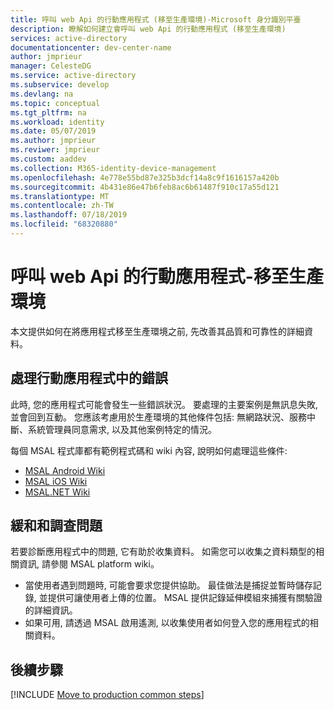 ```yaml
---
title: 呼叫 web Api 的行動應用程式 (移至生產環境)-Microsoft 身分識別平臺
description: 瞭解如何建立會呼叫 web Api 的行動應用程式 (移至生產環境)
services: active-directory
documentationcenter: dev-center-name
author: jmprieur
manager: CelesteDG
ms.service: active-directory
ms.subservice: develop
ms.devlang: na
ms.topic: conceptual
ms.tgt_pltfrm: na
ms.workload: identity
ms.date: 05/07/2019
ms.author: jmprieur
ms.reviwer: jmprieur
ms.custom: aaddev
ms.collection: M365-identity-device-management
ms.openlocfilehash: 4e778e55bd87e325b3dcf14a8c9f1616157a420b
ms.sourcegitcommit: 4b431e86e47b6feb8ac6b61487f910c17a55d121
ms.translationtype: MT
ms.contentlocale: zh-TW
ms.lasthandoff: 07/18/2019
ms.locfileid: "68320880"
---
```

# <a name="mobile-app-that-calls-web-apis---move-to-production"></a>呼叫 web Api 的行動應用程式-移至生產環境

本文提供如何在將應用程式移至生產環境之前, 先改善其品質和可靠性的詳細資料。

## <a name="handling-errors-in-mobile-applications"></a>處理行動應用程式中的錯誤

此時, 您的應用程式可能會發生一些錯誤狀況。 要處理的主要案例是無訊息失敗, 並會回到互動。 您應該考慮用於生產環境的其他條件包括: 無網路狀況、服務中斷、系統管理員同意需求, 以及其他案例特定的情況。

每個 MSAL 程式庫都有範例程式碼和 wiki 內容, 說明如何處理這些條件:

- [MSAL Android Wiki](https://github.com/AzureAD/microsoft-authentication-library-for-android)
- [MSAL iOS Wiki](https://github.com/AzureAD/microsoft-authentication-library-for-objc/wiki)
- [MSAL.NET Wiki](https://github.com/AzureAD/microsoft-authentication-library-for-dotnet/wiki)

## <a name="mitigating-and-investigating-issues"></a>緩和和調查問題

若要診斷應用程式中的問題, 它有助於收集資料。 如需您可以收集之資料類型的相關資訊, 請參閱 MSAL platform wiki。

- 當使用者遇到問題時, 可能會要求您提供協助。 最佳做法是捕捉並暫時儲存記錄, 並提供可讓使用者上傳的位置。 MSAL 提供記錄延伸模組來捕獲有關驗證的詳細資訊。
- 如果可用, 請透過 MSAL 啟用遙測, 以收集使用者如何登入您的應用程式的相關資料。

## <a name="next-steps"></a>後續步驟

[!INCLUDE [Move to production common steps](../../../includes/active-directory-develop-scenarios-production.md)]
